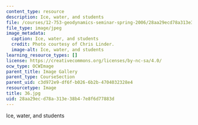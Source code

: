```yaml
---
content_type: resource
description: Ice, water, and students
file: /courses/12-753-geodynamics-seminar-spring-2006/28aa29ecd78a313e38b47e8f6d77883d_36.jpg
file_type: image/jpeg
image_metadata:
  caption: Ice, water, and students
  credit: Photo courtesy of Chris Linder.
  image-alt: Ice, water, and students
learning_resource_types: []
license: https://creativecommons.org/licenses/by-nc-sa/4.0/
ocw_type: OCWImage
parent_title: Image Gallery
parent_type: CourseSection
parent_uid: c3d972e9-df6f-b026-6b2b-4704032328e4
resourcetype: Image
title: 36.jpg
uid: 28aa29ec-d78a-313e-38b4-7e8f6d77883d
---
```

Ice, water, and students